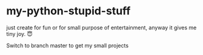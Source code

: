 # my-python-stupid-stuff
just create for fun or for small purpose of entertainment, anyway it gives me tiny joy. 😇

Switch to branch master to get my small projects
